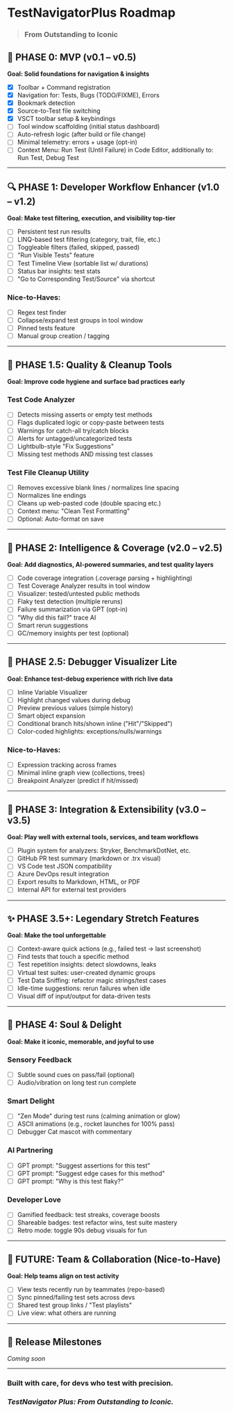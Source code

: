 # TestNavigatorPlus Roadmap

> ### From Outstanding to Iconic

## 🚀 PHASE 0: MVP (v0.1 – v0.5)
**Goal: Solid foundations for navigation & insights**

- [x] Toolbar + Command registration
- [x] Navigation for: Tests, Bugs (TODO/FIXME), Errors
- [x] Bookmark detection
- [x] Source-to-Test file switching
- [x] VSCT toolbar setup & keybindings
- [ ] Tool window scaffolding (initial status dashboard)
- [ ] Auto-refresh logic (after build or file change)
- [ ] Minimal telemetry: errors + usage (opt-in)
- [ ] Context Menu: Run Test (Until Failure) in Code Editor, additionally to: Run Test, Debug Test

---

## 🔍 PHASE 1: Developer Workflow Enhancer (v1.0 – v1.2)
**Goal: Make test filtering, execution, and visibility top-tier**

- [ ] Persistent test run results
- [ ] LINQ-based test filtering (category, trait, file, etc.)
- [ ] Toggleable filters (failed, skipped, passed)
- [ ] "Run Visible Tests" feature
- [ ] Test Timeline View (sortable list w/ durations)
- [ ] Status bar insights: test stats
- [ ] "Go to Corresponding Test/Source" via shortcut

### Nice-to-Haves:
- [ ] Regex test finder
- [ ] Collapse/expand test groups in tool window
- [ ] Pinned tests feature
- [ ] Manual group creation / tagging

---

## 🧹 PHASE 1.5: Quality & Cleanup Tools
**Goal: Improve code hygiene and surface bad practices early**

### Test Code Analyzer
- [ ] Detects missing asserts or empty test methods
- [ ] Flags duplicated logic or copy-paste between tests
- [ ] Warnings for catch-all try/catch blocks
- [ ] Alerts for untagged/uncategorized tests
- [ ] Lightbulb-style "Fix Suggestions"
- [ ] Missing test methods AND missing test classes

### Test File Cleanup Utility
- [ ] Removes excessive blank lines / normalizes line spacing
- [ ] Normalizes line endings
- [ ] Cleans up web-pasted code (double spacing etc.)
- [ ] Context menu: "Clean Test Formatting"
- [ ] Optional: Auto-format on save

---

## 🧠 PHASE 2: Intelligence & Coverage (v2.0 – v2.5)
**Goal: Add diagnostics, AI-powered summaries, and test quality layers**

- [ ] Code coverage integration (.coverage parsing + highlighting)
- [ ] Test Coverage Analyzer results in tool window
- [ ] Visualizer: tested/untested public methods
- [ ] Flaky test detection (multiple reruns)
- [ ] Failure summarization via GPT (opt-in)
- [ ] "Why did this fail?" trace AI
- [ ] Smart rerun suggestions
- [ ] GC/memory insights per test (optional)

---

## 🔬 PHASE 2.5: Debugger Visualizer Lite
**Goal: Enhance test-debug experience with rich live data**

- [ ] Inline Variable Visualizer
- [ ] Highlight changed values during debug
- [ ] Preview previous values (simple history)
- [ ] Smart object expansion
- [ ] Conditional branch hits/shown inline ("Hit"/"Skipped")
- [ ] Color-coded highlights: exceptions/nulls/warnings

### Nice-to-Haves:
- [ ] Expression tracking across frames
- [ ] Minimal inline graph view (collections, trees)
- [ ] Breakpoint Analyzer (predict if hit/missed)

---

## 🔄 PHASE 3: Integration & Extensibility (v3.0 – v3.5)
**Goal: Play well with external tools, services, and team workflows**

- [ ] Plugin system for analyzers: Stryker, BenchmarkDotNet, etc.
- [ ] GitHub PR test summary (markdown or .trx visual)
- [ ] VS Code test JSON compatibility
- [ ] Azure DevOps result integration
- [ ] Export results to Markdown, HTML, or PDF
- [ ] Internal API for external test providers

---

## ✨ PHASE 3.5+: Legendary Stretch Features
**Goal: Make the tool unforgettable**

- [ ] Context-aware quick actions (e.g., failed test → last screenshot)
- [ ] Find tests that touch a specific method
- [ ] Test repetition insights: detect slowdowns, leaks
- [ ] Virtual test suites: user-created dynamic groups
- [ ] Test Data Sniffing: refactor magic strings/test cases
- [ ] Idle-time suggestions: rerun failures when idle
- [ ] Visual diff of input/output for data-driven tests

---

## 💖 PHASE 4: Soul & Delight
**Goal: Make it iconic, memorable, and joyful to use**

### Sensory Feedback
- [ ] Subtle sound cues on pass/fail (optional)
- [ ] Audio/vibration on long test run complete

### Smart Delight
- [ ] "Zen Mode" during test runs (calming animation or glow)
- [ ] ASCII animations (e.g., rocket launches for 100% pass)
- [ ] Debugger Cat mascot with commentary

### AI Partnering
- [ ] GPT prompt: "Suggest assertions for this test"
- [ ] GPT prompt: "Suggest edge cases for this method"
- [ ] GPT prompt: "Why is this test flaky?"

### Developer Love
- [ ] Gamified feedback: test streaks, coverage boosts
- [ ] Shareable badges: test refactor wins, test suite mastery
- [ ] Retro mode: toggle 90s debug visuals for fun

---

## 👥 FUTURE: Team & Collaboration (Nice-to-Have)
**Goal: Help teams align on test activity**

- [ ] View tests recently run by teammates (repo-based)
- [ ] Sync pinned/failing test sets across devs
- [ ] Shared test group links / "Test playlists"
- [ ] Live view: what others are running

---

## 📅 Release Milestones
*Coming soon*

---

### Built with care, for devs who test with precision.
### *TestNavigator Plus: From Outstanding to Iconic.*
